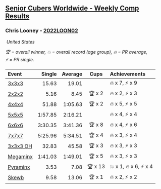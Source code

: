 <style>table {white-space: nowrap;}</style>
<link rel="stylesheet" type="text/css" href="/scw-comp/css/flags.css" />

## [Senior Cubers Worldwide - Weekly Comp Results](/scw-comp/results/)
### Chris Looney - [2022LOON02](https://www.worldcubeassociation.org/persons/2022LOON02)

<i class="flag flag-US" />&nbsp;United States

<span style="white-space: nowrap;">🏆 = overall winner</span>, <span style="white-space: nowrap;">💥 = overall record (age group)</span>, <span style="white-space: nowrap;">🔥 = PR average</span>, <span style="white-space: nowrap;">⚡ = PR single</span>.

| Event | Single | Average | Cups | Achievements|
| :-- | --: | --: | :--: | :-- |
| [3x3x3](333.md) | 15.63 | 19.01 |  | 🔥 x 7, ⚡ x 9 |
| [2x2x2](222.md) | 5.16 | 8.45 | 🏆 x 2 | 🔥 x 2, ⚡ x 3 |
| [4x4x4](444.md) | 51.88 | 1:05.63 | 🏆 x 2 | 🔥 x 5, ⚡ x 5 |
| [5x5x5](555.md) | 1:57.85 | 2:16.21 |  | 🔥 x 4, ⚡ x 4 |
| [6x6x6](666.md) | 3:30.35 | 3:41.36 | 🏆 x 8 | 🔥 x 4, ⚡ x 6 |
| [7x7x7](777.md) | 5:25.96 | 5:34.51 | 🏆 x 4 | 🔥 x 3, ⚡ x 4 |
| [3x3x3 OH](333oh.md) | 32.83 | 45.58 | 🏆 x 3 | 🔥 x 3, ⚡ x 3 |
| [Megaminx](minx.md) | 1:41.03 | 1:49.01 | 🏆 x 5 | 🔥 x 3, ⚡ x 3 |
| [Pyraminx](pyram.md) | 3.53 | 7.08 | 🏆 x 13 | 💥 x 1, 🔥 x 6, ⚡ x 4 |
| [Skewb](skewb.md) | 9.58 | 13.06 | 🏆 x 1 | 🔥 x 2, ⚡ x 2 |

<!-- Global site tag (gtag.js) - Google Analytics -->
<script async src="https://www.googletagmanager.com/gtag/js?id=UA-86348435-3"></script>
<script>window.dataLayer = window.dataLayer || []; function gtag() {dataLayer.push(arguments);} gtag('js', new Date()); gtag('config', 'UA-86348435-3');</script>
